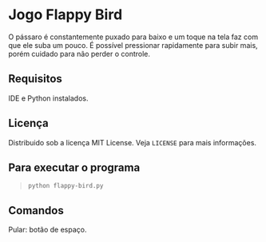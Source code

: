 # Jogo Flappy Bird
O pássaro é constantemente puxado para baixo e um toque na tela faz com que ele suba um pouco. É possível pressionar rapidamente para subir mais, porém cuidado para não perder o controle.

## Requisitos
IDE e Python instalados.

## Licença
Distribuido sob a licença MIT License. Veja `LICENSE` para mais informações.

## Para executar o programa
> ```
>python flappy-bird.py
> ```

## Comandos
Pular: botão de espaço.
